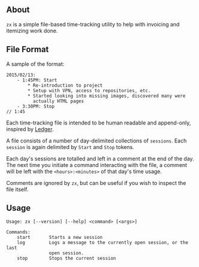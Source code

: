 ## About
`zx` is a simple file-based time-tracking utility to help with invoicing and
itemizing work done.

## File Format

A sample of the format:

```
2015/02/13:
    - 1:45PM: Start
        * Re-introduction to project
        * Setup with VPN, access to repositories, etc.
        * Started looking into missing images, discovered many were
          actually HTML pages
    - 3:30PM: Stop
// 1:45
```

Each time-tracking file is intended to be human readable and append-only,
inspired by [Ledger](http://ledger-cli.org/).

A file consists of a number of day-delimited collections of `sessions`. Each
`session` is again delimited by `Start` and `Stop` tokens.

Each day's sessions are totalled and left in a comment at the end of the day.
The next time you initiate a command interacting with the file, a comment will
be left with the `<hours>:<minutes>` of that day's time usage.

Comments are ignored by `zx`, but can be useful if you wish to inspect the
file itself.

## Usage

```
Usage: zx [--version] [--help] <command> [<args>]

Commands:
    start       Starts a new session
    log         Logs a message to the currently open session, or the last
                open session.
    stop        Stops the current session
```
